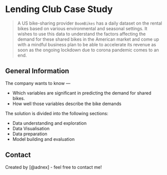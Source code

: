 # Lending Club Case Study
> A US bike-sharing provider `BoomBikes` has a daily dataset on the rental bikes based on various environmental and seasonal settings. It wishes to use this data to understand the factors affecting the demand for these shared bikes in the American market and come up with a mindful business plan to be able to accelerate its revenue as soon as the ongoing lockdown due to corona pandemic comes to an end.


## General Information
The company wants to know —
- Which variables are significant in predicting the demand for shared bikes.
- How well those variables describe the bike demands

The solution is divided into the following sections: 
- Data understanding and exploration
- Data Visualisation 
- Data preparation
- Model building and evaluation

## Contact
Created by [@adnex] - feel free to contact me!
